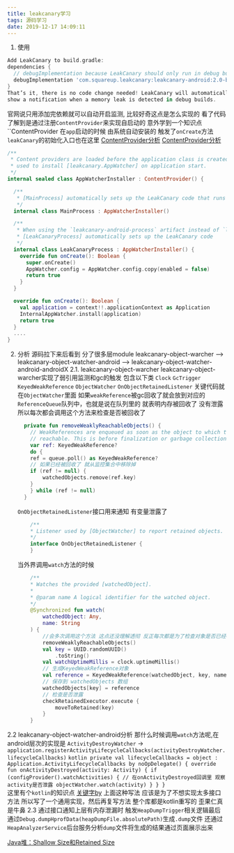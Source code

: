 ```yaml
---
title: leakcanary学习
tags: 源码学习
date: 2019-12-17 14:09:11
---
```


1. 使用
```groovy
Add LeakCanary to build.gradle:
dependencies {
  // debugImplementation because LeakCanary should only run in debug builds.
  debugImplementation 'com.squareup.leakcanary:leakcanary-android:2.0-beta-3'
}
That’s it, there is no code change needed! LeakCanary will automatically 
show a notification when a memory leak is detected in debug builds.
```
<!-- more -->
官网说只用添加完依赖就可以自动开启监测, 比较好奇这点是怎么实现的 看了代码了解到是通过注册`ContentProvider`来实现自启动的 
意外学到一个知识点``ContentProvider 在`app`启动的时候 由系统自动安装的 触发了`onCreate`方法 `leakCanary`的初始化入口也在这里 
[ContentProvider分析](https://www.jianshu.com/p/3c81df444034)
[ContentProvider分析](https://blog.csdn.net/zhenjie_chang/article/details/62889188)
```kotlin
/**
 * Content providers are loaded before the application class is created. [AppWatcherInstaller] is
 * used to install [leakcanary.AppWatcher] on application start.
 */
internal sealed class AppWatcherInstaller : ContentProvider() {

  /**
   * [MainProcess] automatically sets up the LeakCanary code that runs in the main app process.
   */
  internal class MainProcess : AppWatcherInstaller()

  /**
   * When using the `leakcanary-android-process` artifact instead of `leakcanary-android`,
   * [LeakCanaryProcess] automatically sets up the LeakCanary code
   */
  internal class LeakCanaryProcess : AppWatcherInstaller() {
    override fun onCreate(): Boolean {
      super.onCreate()
      AppWatcher.config = AppWatcher.config.copy(enabled = false)
      return true
    }
  }

  override fun onCreate(): Boolean {
    val application = context!!.applicationContext as Application
    InternalAppWatcher.install(application)
    return true
  }
  ....
}
```
2. 分析
源码拉下来后看到 分了很多层module 
leakcanary-object-warcher --> leakcanary-object-watcher-android --> leakcanary-object-watcher-android-androidX
2.1. leakcanary-object-warcher
    leakcanary-object-warcher实现了弱引用监测和gc的触发 包含以下类
    `Clock`
    `GcTrigger`
    `KeyedWeakReference`
    `ObjectWatcher`
    `OnObjectRetainedListener`
    关键代码就在`ObjectWatcher`里面
    如果`weakReference`被gc回收了就会放到对应的`ReferenceQueue`队列中，也就是说在队列里的 就表明内存被回收了 没有泄露 所以每次都会调用这个方法来检查是否被回收了
    ```kotlin
      private fun removeWeaklyReachableObjects() {
        // WeakReferences are enqueued as soon as the object to which they point to becomes weakly
        // reachable. This is before finalization or garbage collection has actually happened.
        var ref: KeyedWeakReference?
        do {
        ref = queue.poll() as KeyedWeakReference?
        // 如果已经被回收了 就从监控集合中移除掉 
        if (ref != null) {
            watchedObjects.remove(ref.key)
        }
        } while (ref != null)
      }
    ```
    `OnObjectRetainedListener`接口用来通知 有变量泄露了
    ```kotlin
        /**
        * Listener used by [ObjectWatcher] to report retained objects.
        */
        interface OnObjectRetainedListener {
        }
    ```
    当外界调用`watch`方法的时候
    ```kotlin
        /**
        * Watches the provided [watchedObject].
        *
        * @param name A logical identifier for the watched object.
        */
        @Synchronized fun watch(
            watchedObject: Any,
            name: String
        ) {
            //会多次调用这个方法 这点还没理解透彻 反正每次都是为了检查对象是否已经被会回收
            removeWeaklyReachableObjects()
            val key = UUID.randomUUID()
                .toString()
            val watchUptimeMillis = clock.uptimeMillis()
            // 生成KeyedWeakReference对象
            val reference = KeyedWeakReference(watchedObject, key, name, watchUptimeMillis, queue)
            // 保存到 watchedObjects 数组
            watchedObjects[key] = reference
            // 检查是否泄露    
            checkRetainedExecutor.execute {
                moveToRetained(key)
            }
        }
    ```
2.2 leakcanary-object-watcher-android分析
    那什么时候调用`watch`方法呢,在android层次的实现是
    `ActivityDestroyWatcher` -> `application.registerActivityLifecycleCallbacks(activityDestroyWatcher.lifecycleCallbacks)`
    ```kotlin
          private val lifecycleCallbacks =
            object : Application.ActivityLifecycleCallbacks by noOpDelegate() {
                override fun onActivityDestroyed(activity: Activity) {
                    if (configProvider().watchActivities) {
                        // 在onActivityDestroyed回调里 观察activity是否泄露
                        objectWatcher.watch(activity)
                    }
                }
            }
    ```    
    这里有个`kotlin`的知识点
    [关键字by](https://kotlinlang.org/docs/reference/delegation.html#implementation-by-delegation) 上面这种写法
    应该是为了不想实现太多接口方法 所以写了一个通用实现，然后再复写方法 整个库都是kotlin重写的 歪果仁真是牛鼻
2.3 通过接口通知上层有内存泄漏时 触发`HeapDumpTrigger`相关逻辑最后通过`Debug.dumpHprofData(heapDumpFile.absolutePath)`生成`.dump`文件
    还通过`HeapAnalyzerService`后台服务分析`dump`文件将生成的结果通过页面展示出来 


[Java堆：Shallow Size和Retained Size](https://blog.csdn.net/kingzone_2008/article/details/9083327)